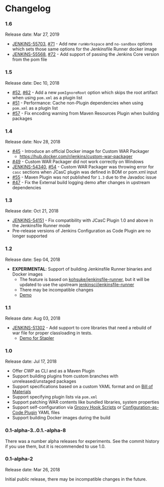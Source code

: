 Changelog
====

### 1.6

Release date: Mar 27, 2019

* [JENKINS-55703](https://issues.jenkins-ci.org/browse/JENKINS-55703), 
  [#71](https://github.com/jenkinsci/custom-war-packager/pull/71) - 
  Add new `runWorkspace` and `no-sandbox` options which sets those same options
  for the Jenkinsfile Runner docker image  
* [JENKINS-55568](https://issues.jenkins-ci.org/browse/JENKINS-55568), 
  [#72](https://github.com/jenkinsci/custom-war-packager/pull/72) - 
  Add support of passing the Jenkins Core version from the pom file

### 1.5

Release date: Dec 10, 2018

* [#52](https://github.com/jenkinsci/custom-war-packager/pull/52),
  [#62](https://github.com/jenkinsci/custom-war-packager/pull/62) - 
  Add a new `pomIgnoreRoot` option which skips the root artifact when using `pom.xml` as a plugin list
* [#51](https://github.com/jenkinsci/custom-war-packager/pull/51) -
  Performance: Cache non-Plugin dependencies when using `pom.xml` as a plugin list
* [#57](https://github.com/jenkinsci/custom-war-packager/issues/57) -
  Fix encoding warning from Maven Resources Plugin when building packages

### 1.4

Release date: Nov 28, 2018

* [#45](https://github.com/jenkinsci/custom-war-packager/pull/45) - 
Introduce an official Docker image for Custom WAR Packager
  * https://hub.docker.com/r/jenkins/custom-war-packager
* [#49](https://github.com/jenkinsci/custom-war-packager/issues/49) -
Custom WAR Packager did not work correctly on Windows
* [JENKINS-54340](https://issues.jenkins-ci.org/browse/JENKINS-54340), [#54](https://github.com/jenkinsci/custom-war-packager/pull/54) -
Custom WAR Packager was throwing error for `casc` sections 
when JCasC plugin was defined in BOM or pom.xml input
* [#55](https://github.com/jenkinsci/custom-war-packager/pull/55) -
Maven Plugin was not published for `1.3` due to the Javadoc issue
* [#47](https://github.com/jenkinsci/custom-war-packager/pull/47) -
Fix the External build logging demo after changes in upstream dependencies

### 1.3

Release date: Oct 21, 2018

* [JENKINS-54151](https://issues.jenkins-ci.org/browse/JENKINS-54151) - 
  Fix compatibility with JCasC Plugin 1.0 and above in 
  the Jenkinsfile Runner mode
* Pre-release versions of Jenkins Configuration as Code Plugin
  are no longer supported

### 1.2

Release date: Sep 04, 2018

* **EXPERIMENTAL**: Support of building Jenkinsfile Runner binaries and Docker images
  * The feature is based on [kohsuke/jenkinsfile-runner](https://github.com/kohsuke/jenkinsfile-runner),
    but it will be updated to use the upstream [jenkinsci/jenkinsfile-runner](https://github.com/jenkinsci/jenkinsfile-runner)
  * There may be incompatible changes
  * [Demo](./demo/jenkinsfile-runner)

### 1.1

Release date: Aug 03, 2018

* [JENKINS-51302](https://issues.jenkins-ci.org/browse/JENKINS-51302) -
Add support to core libraries that need a rebuild of war file for proper classloading in tests.
  * [Demo for Stapler](./demo/stapler)

### 1.0

Release date: Jul 17, 2018

* Offer CWP as CLI and as a Maven Plugin
* Support building plugins from custom branches with unreleased/unstaged packages
* Support specifications based on a custom YAML format and on
[Bill of Materials](https://github.com/jenkinsci/jep/tree/master/jep/309)
* Support specifying plugin lists via `pom.xml`
* Support patching WAR contents like bundled libraries, system properties
* Support self-configuration via [Groovy Hook Scripts](https://wiki.jenkins.io/display/JENKINS/Groovy+Hook+Script)
or [Configuration-as-Code Plugin](https://github.com/jenkinsci/configuration-as-code-plugin) YAML files
* Support building Docker images during the build

### 0.1-alpha-3..0.1.-alpha-8

There was a number alpha releases for experiments.
See the commit history if you use them, but it is recommended to use 1.0.

### 0.1-alpha-2

Release date: Mar 26, 2018

Initial public release, there may be incompatible changes in the future.

